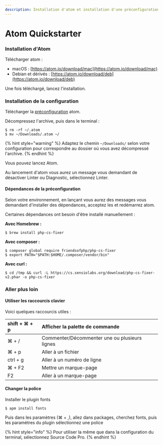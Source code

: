 ```yaml
---
description: Installation d'atom et installation d'une préconfiguration.
---
```


# Atom Quickstarter

### Installation d'Atom

Télécharger atom :

* macOS : [https://atom.io/download/mac](https://atom.io/download/mac)
* Debian et dérivés : [https://atom.io/download/deb](https://atom.io/download/deb)

Une fois téléchargé, lancez l'installation.

### Installation de la configuration

Télécharger la [préconfiguration](https://slack-files.com/T277LFVDF-FB1RGNGSH-b936bdf3de) atom.

Décompressez l'archive, puis dans le terminal :

```text
$ rm -rf ~/.atom
$ mv ~/Downloads/.atom ~/
```

{% hint style="warning" %}
Adaptez le chemin `~/Downloads/` selon votre configuration pour correspondre au dossier où vous avez décompressé l'archive.
{% endhint %}

Vous pouvez lancez Atom.

Au lancement d'atom vous aurez un message vous demandant de désactiver Linter ou Diagnostic, sélectionnez Linter. 

#### Dépendances de la préconfiguration

Selon votre environnement, en lançant vous aurez des messages vous demandant d'installer des dépendances, acceptez les et redémarrez atom.

Certaines dépendances ont besoin d'être installé manuellement :

**Avec Homebrew :**

```text
$ brew install php-cs-fixer
```

**Avec composer :**

```text
$ composer global require friendsofphp/php-cs-fixer
$ export PATH="$PATH:$HOME/.composer/vendor/bin"
```

**Avec curl :**

```text
$ cd /tmp && curl -L https://cs.sensiolabs.org/download/php-cs-fixer-v2.phar -o php-cs-fixer
```

### Aller plus loin

#### Utiliser les raccourcis clavier

Voici quelques raccourcis utiles :

| shift + ⌘ + p  | Afficher la palette de commande |
| :--- | :--- |
| ⌘ + / | Commenter/Décommenter une ou plusieurs lignes |
| ⌘ + p | Aller à un fichier |
| ctrl + g | Aller à un numéro de ligne |
| ⌘ + F2 | Mettre un marque-page |
| F2 | Aller à un marque-page |



#### Changer la police

Installer le plugin fonts

```text
$ apm install fonts
```

Puis dans les paramètres \(⌘ + ,\), allez dans packages, cherchez fonts, puis les paramètres du plugin sélectionnez une police 

{% hint style="info" %}
Pour utiliser la même que dans la configuration du terminal, sélectionnez Source Code Pro.
{% endhint %}





